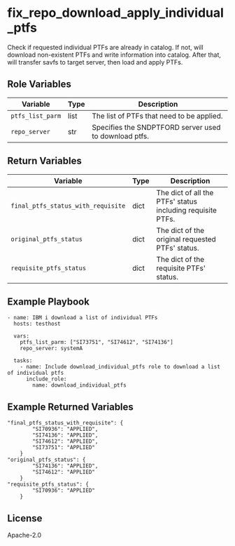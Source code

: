 fix_repo_download_apply_individual_ptfs
=========

Check if requested individual PTFs are already in catalog. If not, will download non-existent PTFs and write information into catalog.
After that, will transfer savfs to target server, then load and apply PTFs.

Role Variables
--------------

| Variable               | Type          | Description                                                            |
|------------------------|---------------|------------------------------------------------------------------------|
| `ptfs_list_parm`| list          | The list of PTFs that need to be applied.     |
| `repo_server`| str          | Specifies the SNDPTFORD server used to download ptfs.     |

Return Variables
--------------

| Variable                | Type          | Description                                                       |
|-------------------------|---------------|-------------------------------------------------------------------|
| `final_ptfs_status_with_requisite` | dict          | The dict of all the PTFs' status including requisite PTFs. |
| `original_ptfs_status`          | dict          | The dict of the original requested PTFs' status.     |
| `requisite_ptfs_status`         | dict          | The dict of the requisite PTFs' status.   |

Example Playbook
----------------
```
- name: IBM i download a list of individual PTFs
  hosts: testhost

  vars:
    ptfs_list_parm: ["SI73751", "SI74612", "SI74136"]
    repo_server: systemA

  tasks:
    - name: Include download_individual_ptfs role to download a list of individual ptfs
      include_role:
        name: download_individual_ptfs
```

Example Returned Variables
----------------
```
"final_ptfs_status_with_requisite": {
        "SI70936": "APPLIED",
        "SI74136": "APPLIED",
        "SI74612": "APPLIED",
        "SI73751": "APPLIED"
    }
"original_ptfs_status": {
        "SI74136": "APPLIED",
        "SI74612": "APPLIED"
    }
"requisite_ptfs_status": {
        "SI70936": "APPLIED"
    }
```

License
-------

Apache-2.0
